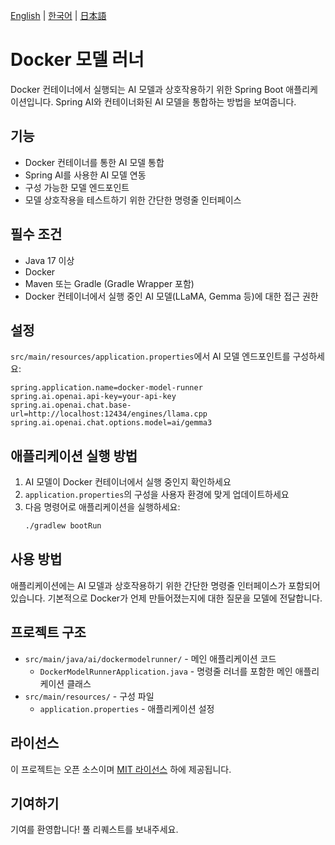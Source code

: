 [English](README_EN.md) | [한국어](README_KR.md) | [日本語](README_JP.md)

# Docker 모델 러너

Docker 컨테이너에서 실행되는 AI 모델과 상호작용하기 위한 Spring Boot 애플리케이션입니다. Spring AI와 컨테이너화된 AI 모델을 통합하는 방법을 보여줍니다.

## 기능

- Docker 컨테이너를 통한 AI 모델 통합
- Spring AI를 사용한 AI 모델 연동
- 구성 가능한 모델 엔드포인트
- 모델 상호작용을 테스트하기 위한 간단한 명령줄 인터페이스

## 필수 조건

- Java 17 이상
- Docker
- Maven 또는 Gradle (Gradle Wrapper 포함)
- Docker 컨테이너에서 실행 중인 AI 모델(LLaMA, Gemma 등)에 대한 접근 권한

## 설정

`src/main/resources/application.properties`에서 AI 모델 엔드포인트를 구성하세요:

```properties
spring.application.name=docker-model-runner
spring.ai.openai.api-key=your-api-key
spring.ai.openai.chat.base-url=http://localhost:12434/engines/llama.cpp
spring.ai.openai.chat.options.model=ai/gemma3
```

## 애플리케이션 실행 방법

1. AI 모델이 Docker 컨테이너에서 실행 중인지 확인하세요
2. `application.properties`의 구성을 사용자 환경에 맞게 업데이트하세요
3. 다음 명령어로 애플리케이션을 실행하세요:
   ```bash
   ./gradlew bootRun
   ```

## 사용 방법

애플리케이션에는 AI 모델과 상호작용하기 위한 간단한 명령줄 인터페이스가 포함되어 있습니다. 기본적으로 Docker가 언제 만들어졌는지에 대한 질문을 모델에 전달합니다.

## 프로젝트 구조

- `src/main/java/ai/dockermodelrunner/` - 메인 애플리케이션 코드
  - `DockerModelRunnerApplication.java` - 명령줄 러너를 포함한 메인 애플리케이션 클래스
- `src/main/resources/` - 구성 파일
  - `application.properties` - 애플리케이션 설정

## 라이선스

이 프로젝트는 오픈 소스이며 [MIT 라이선스](LICENSE) 하에 제공됩니다.

## 기여하기

기여를 환영합니다! 풀 리퀘스트를 보내주세요.
